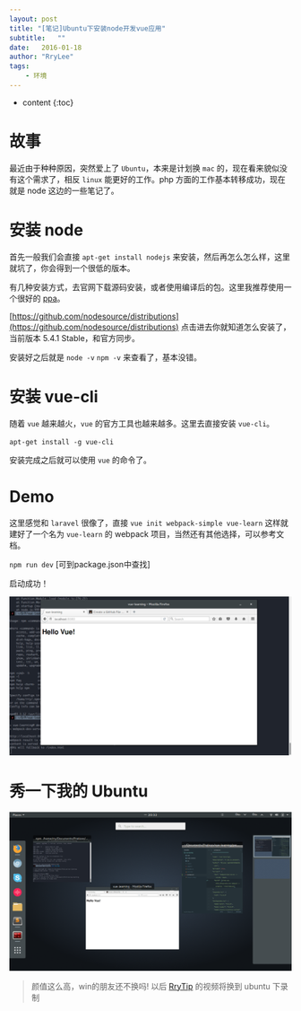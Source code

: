 ```yaml
---
layout: post
title: "[笔记]Ubuntu下安装node开发vue应用"
subtitle:   ""
date:   2016-01-18
author: "RryLee"
tags:
    - 环境
---
```


* content
{:toc}

# 故事

最近由于种种原因，突然爱上了 `Ubuntu`，本来是计划换 `mac` 的，现在看来貌似没有这个需求了，相反 `linux` 能更好的工作。php 方面的工作基本转移成功，现在就是 node 这边的一些笔记了。

# 安装 node

首先一般我们会直接 `apt-get install nodejs` 来安装，然后再怎么怎么样，这里就坑了，你会得到一个很低的版本。

有几种安装方式，去官网下载源码安装，或者使用编译后的包。这里我推荐使用一个很好的 [ppa](相当于第三方包)。

[https://github.com/nodesource/distributions](https://github.com/nodesource/distributions) 点击进去你就知道怎么安装了，当前版本 5.4.1 Stable，和官方同步。

安装好之后就是 `node -v` `npm -v` 来查看了，基本没错。

# 安装 vue-cli

随着 `vue` 越来越火，`vue` 的官方工具也越来越多。这里去直接安装 `vue-cli`。

`apt-get install -g vue-cli`

安装完成之后就可以使用 `vue` 的命令了。

# Demo

这里感觉和 `laravel` 很像了，直接 `vue init webpack-simple vue-learn` 这样就建好了一个名为 `vue-learn` 的 webpack 项目，当然还有其他选择，可以参考文档。

`npm run dev` [可到package.json中查找]

启动成功！

<img src="/img/posts/vue-result.png" class="shadow">

# 秀一下我的 Ubuntu

<img src="/img/posts/ubuntu-desktop.png" class="shadow">

> 颜值这么高，win的朋友还不换吗! 以后 [RryTip](http://rrytip.github.io) 的视频将换到 ubuntu 下录制
